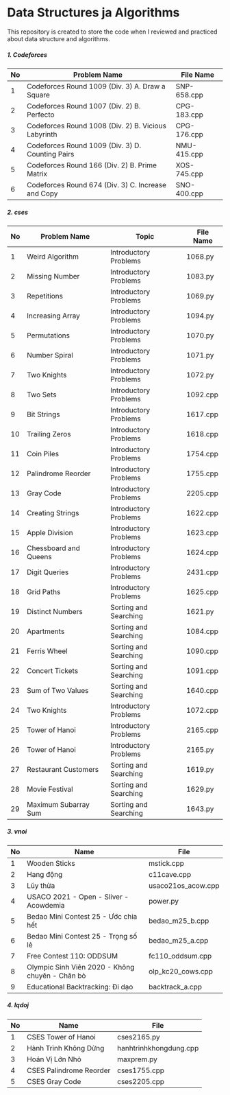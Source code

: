 # Data Structures ja Algorithms
This repository is created to store the code when I reviewed and practiced about data structure and algorithms.

##### 1. Codeforces
| No    | Problem Name                                                                  | File Name   |
|-------|-------------------------------------------------------------------------------|-------------|
| 1     | Codeforces Round 1009 (Div. 3) A. Draw a Square                               | SNP-658.cpp |
| 2     | Codeforces Round 1007 (Div. 2) B. Perfecto                                    | CPG-183.cpp | 
| 3     | Codeforces Round 1008 (Div. 2) B. Vicious Labyrinth                           | CPG-176.cpp |
| 4     | Codeforces Round 1009 (Div. 3) D. Counting Pairs                              | NMU-415.cpp |
| 5     | Codeforces Round 166 (Div. 2) B. Prime Matrix                                 | XOS-745.cpp |
| 6     | Codeforces Round 674 (Div. 3) C. Increase and Copy                            | SNO-400.cpp | 

##### 2. cses
| No   | Problem Name               | Topic                 | File Name |
|------|----------------------------|-----------------------|-----------|
| 1    | Weird Algorithm            | Introductory Problems | 1068.py   |
| 2    | Missing Number             | Introductory Problems | 1083.py   | 
| 3    | Repetitions                | Introductory Problems | 1069.py   |
| 4    | Increasing Array           | Introductory Problems | 1094.py   |
| 5    | Permutations               | Introductory Problems | 1070.py   |
| 6    | Number Spiral              | Introductory Problems | 1071.py   |
| 7    | Two Knights                | Introductory Problems | 1072.py   |
| 8    | Two Sets                   | Introductory Problems | 1092.cpp  |
| 9    | Bit Strings                | Introductory Problems | 1617.cpp  |
| 10   | Trailing Zeros             | Introductory Problems | 1618.cpp  |
| 11   | Coin Piles                 | Introductory Problems | 1754.cpp  |
| 12   | Palindrome Reorder         | Introductory Problems | 1755.cpp  |
| 13   | Gray Code                  | Introductory Problems | 2205.cpp  |
| 14   | Creating Strings           | Introductory Problems | 1622.cpp  |
| 15   | Apple Division             | Introductory Problems | 1623.cpp  |
| 16   | Chessboard and Queens      | Introductory Problems | 1624.cpp  |
| 17   | Digit Queries              | Introductory Problems | 2431.cpp  |
| 18   | Grid Paths                 | Introductory Problems | 1625.cpp  |
| 19   | Distinct Numbers           | Sorting and Searching | 1621.py   |
| 20   | Apartments                 | Sorting and Searching | 1084.cpp  |
| 21   | Ferris Wheel               | Sorting and Searching | 1090.cpp  |
| 22   | Concert Tickets            | Sorting and Searching | 1091.cpp  |
| 23   | Sum of Two Values          | Sorting and Searching | 1640.cpp  |  
| 24   | Two Knights                | Introductory Problems | 1072.cpp  |
| 25   | Tower of Hanoi             | Introductory Problems | 2165.cpp  |
| 26   | Tower of Hanoi             | Introductory Problems | 2165.py   |
| 27   | Restaurant Customers       | Sorting and Searching | 1619.py   |
| 28   | Movie Festival             | Sorting and Searching | 1629.py   |
| 29   | Maximum Subarray Sum       | Sorting and Searching | 1643.py   |

##### 3. vnoi
| No    | Name                                            | File               |
|-------|-------------------------------------------------|--------------------|
| 1     | Wooden Sticks                                   | mstick.cpp         |
| 2     | Hang động                                       | c11cave.cpp        |
| 3     | Lũy thừa                                        | usaco21os_acow.cpp |
| 4     | USACO 2021 - Open - Sliver - Acowdemia          | power.py           |
| 5     | Bedao Mini Contest 25 - Ước chia hết            | bedao_m25_b.cpp    |
| 6     | Bedao Mini Contest 25 - Trọng số lẻ             | bedao_m25_a.cpp    |
| 7     | Free Contest 110: ODDSUM                        | fc110_oddsum.cpp   |
| 8     | Olympic Sinh Viên 2020 - Không chuyên - Chăn bò | olp_kc20_cows.cpp  |
| 9     | Educational Backtracking: Đi dạo                | backtrack_a.cpp    |

##### 4. lqdoj
| No    | Name                    | File                   |
|-------|-------------------------|------------------------|
| 1     | CSES Tower of Hanoi     | cses2165.py            |
| 2     | Hành Trình Không Dừng   | hanhtrinhkhongdung.cpp |
| 3     | Hoán Vị Lớn Nhỏ         | maxprem.py             |
| 4     | CSES Palindrome Reorder | cses1755.cpp           |
| 5     | CSES Gray Code          | cses2205.cpp           |